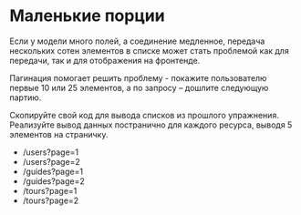 # Маленькие порции

Если у модели много полей, а соединение медленное, передача нескольких сотен элементов в списке может стать проблемой как для передачи, так и для отображения на фронтенде. 

Пагинация помогает решить проблему - покажите пользователю первые 10 или 25 элементов, а по запросу – дошлите следующую партию. 

Скопируйте свой код для вывода списков из прошлого упражнения. Реализуйте вывод данных постранично для каждого ресурса, выводя 5 элементов на страничку.


- /users?page=1
- /users?page=2
- /guides?page=1
- /guides?page=2
- /tours?page=1
- /tours?page=2